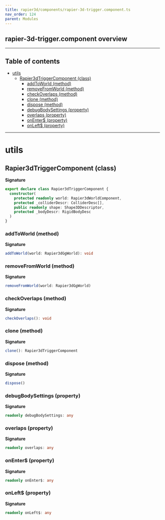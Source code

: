 ```yaml
---
title: rapier3d/components/rapier-3d-trigger.component.ts
nav_order: 124
parent: Modules
---
```


## rapier-3d-trigger.component overview

---

<h2 class="text-delta">Table of contents</h2>

- [utils](#utils)
  - [Rapier3dTriggerComponent (class)](#rapier3dtriggercomponent-class)
    - [addToWorld (method)](#addtoworld-method)
    - [removeFromWorld (method)](#removefromworld-method)
    - [checkOverlaps (method)](#checkoverlaps-method)
    - [clone (method)](#clone-method)
    - [dispose (method)](#dispose-method)
    - [debugBodySettings (property)](#debugbodysettings-property)
    - [overlaps (property)](#overlaps-property)
    - [onEnter$ (property)](#onenter-property)
    - [onLeft$ (property)](#onleft-property)

---

# utils

## Rapier3dTriggerComponent (class)

**Signature**

```ts
export declare class Rapier3dTriggerComponent {
  constructor(
    protected readonly world: Rapier3dWorldComponent,
    protected _colliderDescr: ColliderDesc[],
    public readonly shape: Shape3DDescriptor,
    protected _bodyDescr: RigidBodyDesc
  )
}
```

### addToWorld (method)

**Signature**

```ts
addToWorld(world: Rapier3dGgWorld): void
```

### removeFromWorld (method)

**Signature**

```ts
removeFromWorld(world: Rapier3dGgWorld)
```

### checkOverlaps (method)

**Signature**

```ts
checkOverlaps(): void
```

### clone (method)

**Signature**

```ts
clone(): Rapier3dTriggerComponent
```

### dispose (method)

**Signature**

```ts
dispose()
```

### debugBodySettings (property)

**Signature**

```ts
readonly debugBodySettings: any
```

### overlaps (property)

**Signature**

```ts
readonly overlaps: any
```

### onEnter$ (property)

**Signature**

```ts
readonly onEnter$: any
```

### onLeft$ (property)

**Signature**

```ts
readonly onLeft$: any
```
